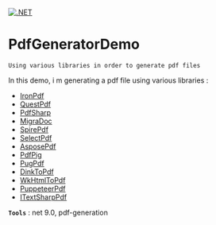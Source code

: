 [![.NET](https://github.com/aimenux/PdfGeneratorDemo/actions/workflows/ci.yml/badge.svg)](https://github.com/aimenux/PdfGeneratorDemo/actions/workflows/ci.yml)

# PdfGeneratorDemo
```
Using various libraries in order to generate pdf files
```

In this demo, i m generating a pdf file using various libraries :
- [IronPdf](https://ironpdf.com)
- [QuestPdf](https://www.questpdf.com)
- [PdfSharp](https://github.com/ststeiger/PdfSharpCore)
- [MigraDoc](https://github.com/ststeiger/PdfSharpCore/blob/master/docs/MigraDocCore/index.md)
- [SpirePdf](https://www.e-iceblue.com/Introduce/pdf-for-net-introduce.html)
- [SelectPdf](https://selectpdf.com/community-edition)
- [AsposePdf](https://products.aspose.com/pdf/net)
- [PdfPig](https://github.com/UglyToad/PdfPig)
- [PugPdf](https://github.com/pug-pelle-p/pugpdf)
- [DinkToPdf](https://github.com/rdvojmoc/DinkToPdf)
- [WkHtmlToPdf](https://github.com/HakanL/WkHtmlToPdf-DotNet)
- [PuppeteerPdf](https://github.com/hardkoded/puppeteer-sharp)
- [ITextSharpPdf](https://github.com/itext/itext7-dotnet)

**`Tools`** : net 9.0, pdf-generation